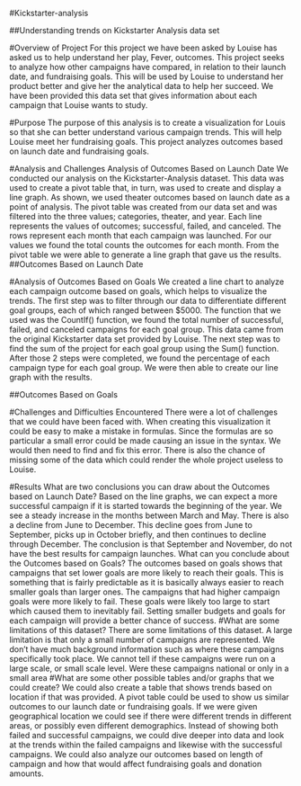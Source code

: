 #Kickstarter-analysis

##Understanding trends on Kickstarter Analysis data set

#Overview of Project
For this project we have been asked by Louise has asked us to help understand her play, Fever, outcomes. This project seeks to analyze how other campaigns have compared, in relation to their launch date, and fundraising goals. This will be used by Louise to understand her product better and give her the analytical data to help her succeed. We have been provided this data set that gives information about each campaign that Louise wants to study.

#Purpose
The purpose of this analysis is to create a visualization for Louis so that she can better understand various campaign trends. This will help Louise meet her fundraising goals. This project analyzes outcomes based on launch date and fundraising goals.

#Analysis and Challenges
Analysis of Outcomes Based on Launch Date
We conducted our analysis on the Kickstarter-Analysis dataset. This data was used to create a pivot table that, in turn, was used to create and display a line graph. As shown, we used theater outcomes based on launch date as a point of analysis. The pivot table was created from our data set and was filtered into the three values; categories, theater, and year. Each line represents the values of outcomes; successful, failed, and canceled. The rows represent each month that each campaign was launched. For our values we found the total counts the outcomes for each month. From the pivot table we were able to generate a line graph that gave us the results.
##Outcomes Based on Launch Date

#Analysis of Outcomes Based on Goals
We created a line chart to analyze each campaign outcome based on goals, which helps to visualize the trends. The first step was to filter through our data to differentiate different goal groups, each of which ranged between $5000. The function that we used was the CountIf() function, we found the total number of successful, failed, and canceled campaigns for each goal group. This data came from the original Kickstarter data set provided by Louise. The next step was to find the sum of the project for each goal group using the Sum() function. After those 2 steps were completed, we found the percentage of each campaign type for each goal group. We were then able to create our line graph with the results.  

##Outcomes Based on Goals

#Challenges and Difficulties Encountered
There were a lot of challenges that we could have been faced with. When creating this visualization it could be easy to make a mistake in formulas. Since the formulas are so particular a small error could be made causing an issue in the syntax. We would then need to find and fix this error. There is also the chance of missing some of the data which could render the whole project useless to Louise.

#Results
What are two conclusions you can draw about the Outcomes based on Launch Date?
Based on the line graphs, we can expect a more successful campaign if it is started towards the beginning of the year. We see a steady increase in the months between March and May. There is also a decline from June to December. This decline goes from June to September, picks up in October briefly, and then continues to decline through December. The conclusion is that September and November, do not have the best results for campaign launches. 
What can you conclude about the Outcomes based on Goals? 
The outcomes based on goals shows that campaigns that set lower goals are more likely to reach their goals. This is something that is fairly predictable as it is basically always easier to reach smaller goals than larger ones. The campaigns that had higher campaign goals were more likely to fail. These goals were likely too large to start which caused them to inevitably fail. Setting smaller budgets and goals for each campaign will provide a better chance of success.
#What are some limitations of this dataset? 
There are some limitations of this dataset. A large limitation is that only a small number of campaigns are represented. We don’t have much background information such as where these campaigns specifically took place. We cannot tell if these campaigns were run on a large scale, or small scale level. Were these campaigns national or only in a small area
#What are some other possible tables and/or graphs that we could create? 
We could also create a table that shows trends based on location if that was provided. A pivot table could be used to show us similar outcomes to our launch date or fundraising goals. If we were given geographical location we could see if there were different trends in different areas, or possibly even different demographics. Instead of showing both failed and successful campaigns, we could dive deeper into data and look at the trends within the failed campaigns and likewise with the successful campaigns. We could also analyze our outcomes based on length of campaign and how that would affect fundraising goals and donation amounts. 
